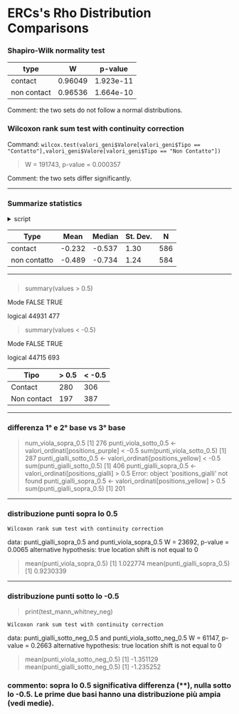 # ERCs's Rho Distribution Comparisons

### Shapiro-Wilk normality test

|type| W | p-value|
|---|---|---|
|contact|0.96049|1.923e-11|
|non contact|0.96536|1.664e-10|

Comment: the two sets do not follow a normal distributions.

### Wilcoxon rank sum test with continuity correction

Command: `wilcox.test(valori_geni$Valore[valori_geni$Tipo == "Contatto"],valori_geni$Valore[valori_geni$Tipo == "Non Contatto"])`
> W = 191743, p-value = 0.000357

Comment: the two sets differ significantly.  

---

### Summarize statistics

<details>
	
<summary> script </summary>

riepilogo_valori <- valori_geni %>%
     group_by(Tipo) %>%
     summarise(
         Media = mean(Valore, na.rm = TRUE),
         Mediana = median(Valore, na.rm = TRUE),
         Deviazione_Standard = sd(Valore, na.rm = TRUE),
         N = n()
     )
> print(riepilogo_valori)
	
</details>

|Type|Mean|Median|St. Dev.|N|
|---|---|---|---|---|
|contact |    -0.232 | -0.537  |              1.30 |  586
|non contatto |-0.489 | -0.734   |             1.24|   584

--- 

### 

> summary(values > 0.5)

   Mode   FALSE    TRUE 

logical   44931     477 

> summary(values < -0.5)

   Mode   FALSE    TRUE 

logical   44715     693 


|Tipo|> 0.5| < -0.5|
|---|---|---|
|Contact| 280 | 306 |
|Non contact | 197 | 387|

---

### differenza 1° e 2° base vs 3° base

> num_viola_sopra_0.5
[1] 276
> punti_viola_sotto_0.5 <- valori_ordinati[positions_purple] < -0.5
> sum(punti_viola_sotto_0.5)
[1] 287
> punti_gialli_sotto_0.5 <- valori_ordinati[positions_yellow] < -0.5
> sum(punti_gialli_sotto_0.5)
[1] 406
> punti_gialli_sopra_0.5 <- valori_ordinati[positions_gialli] > 0.5
Error: object 'positions_gialli' not found
> punti_gialli_sopra_0.5 <- valori_ordinati[positions_yellow] > 0.5
> sum(punti_gialli_sopra_0.5)
[1] 201


---

### distribuzione punti sopra lo 0.5

	Wilcoxon rank sum test with continuity correction

data:  punti_gialli_sopra_0.5 and punti_viola_sopra_0.5
W = 23692, p-value = 0.0065
alternative hypothesis: true location shift is not equal to 0

> mean(punti_viola_sopra_0.5)
[1] 1.022774
> mean(punti_gialli_sopra_0.5)
[1] 0.9230339

---

### distribuzione punti sotto lo -0.5

> print(test_mann_whitney_neg)

	Wilcoxon rank sum test with continuity correction

data:  punti_gialli_sotto_neg_0.5 and punti_viola_sotto_neg_0.5
W = 61147, p-value = 0.2663
alternative hypothesis: true location shift is not equal to 0

> mean(punti_viola_sotto_neg_0.5)
[1] -1.351129
> mean(punti_gialli_sotto_neg_0.5)
[1] -1.235252

### commento: sopra lo 0.5 significativa differenza (**), nulla sotto lo -0.5. Le prime due basi hanno una distribuzione più ampia (vedi medie).
